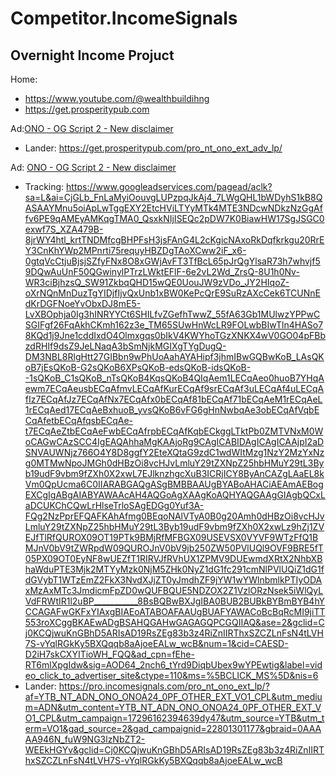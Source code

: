 # Competitor.IncomeSignals
## Overnight Income Projuct
Home:
- https://www.youtube.com/@wealthbuildihng
- https://get.prosperitypub.com

Ad:[ONO - OG Script 2 - New disclaimer](https://youtu.be/NKOoFLMSq3E)
- Lander: https://get.prosperitypub.com/pro_nt_ono_ext_adv_lp/

Ad: [ONO - OG Script 2 - New disclaimer](https://youtu.be/NKOoFLMSq3E)
- Tracking: https://www.googleadservices.com/pagead/aclk?sa=L&ai=CjGLb_FnLaMyiOouvgLUPzpqJkAj4_7LWgQHL1bWDyhS1kB8QASAAYMnu5oiApLwTggEXY2EtcHViLTYyMTk4MTE3NDcwNDkzNzGgAffv6PE9qAMEyAMKqgTMA0_QsxkNIjISEQc2pDW7K0BiawHW17SgJSGC0exwf7S_XZA479B-8jrWY4htl_krtTNDMfcgBHPFsH3jsFAnG4L2cKgicNAxoRkDqfkrkgu20RrEY3CnKhYWp2MPnrti75requyHBZDgTAoXCww2iF_x6-0gtqVcCtjuBjsjSZfyFNx8O8xGWjAvFT3TfBcL65pJrQgYlsaR73h7whvjf59DQwAuUnF50QGwinylPTrzLWktEFlF-6e2vL2Wd_ZrsQ-8U1h0Nv-WR3ciBjhzsQ_SW91ZkbqQHD15wQE0UouJW9zVDo_JY2HIqoZ-oXrNQnMnDuzTgYIDjfIjvQxUnb1xBW0KePcQrE9SuRzAXcCek6TCUNnEdKrDGFNoeYvObxDJ8mE5-LvXBOphja0Ig3hINRYYCt6SHILfvZGefhTwwZ_55fA63Gb1MUlwzYPPwCSGIFgf26FqAkhCKmh162z3e_TM65SUwHnWcLR9FOLwbBIwTln4HASo78KQd1j9Jne1cddIxdO4Olmxgqs0bIkV4KWYhoTGzXNKX4wV0GO04pFBbzdRHIf9dsZ9JeLNaqA3bSmNjkMGIXgTYgDugQ-DM3NBL8RlgHtt27GIBbn9wPhUoAahAYAHipf3jhmIBwGQBwKoB_LAsQKoB7jEsQKoB-G2sQKoB6XPsQKoB-edsQKoB-idsQKoB--1sQKoB_C1sQKoB_nTsQKoB4KqsQKoB4QIqAem1LECqAeo0huoB7YHqAewm7ECqAeusbECqAfmvLECqAfKurECqAf9srECqAf3uLECqAf4uLECqAfIz7ECqAfJz7ECqAfNx7ECqAfx0bECqAf81bECqAf71bECqAeM1rECqAeL1rECqAed17ECqAeBxhuoB_yvsQKoB6vFG6gHnNwbqAe3obECqAfVqbECqAfetbECqAfqsbECqAe-t7ECqAeZtbECqAeFwbECqAfrpbECqAfKqbECkggLTktPb0ZMTVNxM0WoCAGwCAzSCC4IgEAQAhhaMgKAAjoRg9CAgICABIDAgICAgICAAjpI2aDSNVAUWNjz766O4Y8D8ggfY2EteXQtaG9zdC1wdWItMzg1NzY2MzYxNzg0MTMwNpoJMGh0dHBzOi8vcHJvLmluY29tZXNpZ25hbHMuY29tL3Byb19udF9vbm9fZXh0X2xwL7EJlknzhgcXuB3ICRjICY8ByAnCAZgLAaEL8kVm0QpUcma6C0IIARABGAQgASgBMBBAAUgBYABoAHACiAEAmAEBogEXCgIgABgAIABYAWAAcAH4AQGoAgXAAgKoAQHYAQGAAgGIAgbQCxLaDCUKChCQwLrHlseTrloSAgEDGg0Yuf3A-FQg2NzPprEFQAFKAhAfmg0BEqoNAlVTyA0B0g20Amh0dHBzOi8vcHJvLmluY29tZXNpZ25hbHMuY29tL3Byb19udF9vbm9fZXh0X2xwLz9hZj1ZVEJfTlRfQUROX09OT19PTk9BMjRfMFBGX09USEVSX0VYVF9WTzFfQ1BMJnV0bV9tZWRpdW09QUROJnV0bV9jb250ZW50PVlUQl9OVF9BRE5fT05PX09OT0EyNF8wUEZfT1RIRVJfRVhUX1ZPMV9DUEwmdXRtX2NhbXBhaWduPTE3Mjk2MTYyMzk0NjM5ZHk0NyZ1dG1fc291cmNlPVlUQiZ1dG1fdGVybT1WTzEmZ2FkX3NvdXJjZT0yJmdhZF9jYW1wYWlnbmlkPTIyODAxMzAxMTc3JmdicmFpZD0wQUFBQUE5NDZOX2Z1VzlORzNsek5iWlQyLVdFRWtIR1l2uBP___________8BsBQBwBXJgIBA0BUB2BUBkBYBmBYB4hYCCAGAFwGKFxYIAxgBIAEoATABOAFAAUgBUAFYAWACoBcBqRcMI9jiTT553roXCggBKAEwADgBSAHQGAHwGAGAGQPCGQIIAQ&ase=2&gclid=Cj0KCQjwuKnGBhD5ARIsAD19RsZEg83b3z4RiZnIIRThxSZCZLnFsN4tLVH7S-vYqlRGkKy5BXQqqb8aAjoeEALw_wcB&num=1&cid=CAESD-D2iH7skCXYITioWH_FQQ&ad_cpn=fEhe-RT6mlXpgIdw&sig=AOD64_2nch6_tYrd9DiqbUbex9wYPEwtig&label=video_click_to_advertiser_site&ctype=110&ms=%5BCLICK_MS%5D&nis=6
- Lander: https://pro.incomesignals.com/pro_nt_ono_ext_lp/?af=YTB_NT_ADN_ONO_ONOA24_0PF_OTHER_EXT_VO1_CPL&utm_medium=ADN&utm_content=YTB_NT_ADN_ONO_ONOA24_0PF_OTHER_EXT_VO1_CPL&utm_campaign=17296162394639dy47&utm_source=YTB&utm_term=VO1&gad_source=2&gad_campaignid=22801301177&gbraid=0AAAAA946N_fuW9NG3lzNbZT2-WEEkHGYv&gclid=Cj0KCQjwuKnGBhD5ARIsAD19RsZEg83b3z4RiZnIIRThxSZCZLnFsN4tLVH7S-vYqlRGkKy5BXQqqb8aAjoeEALw_wcB
